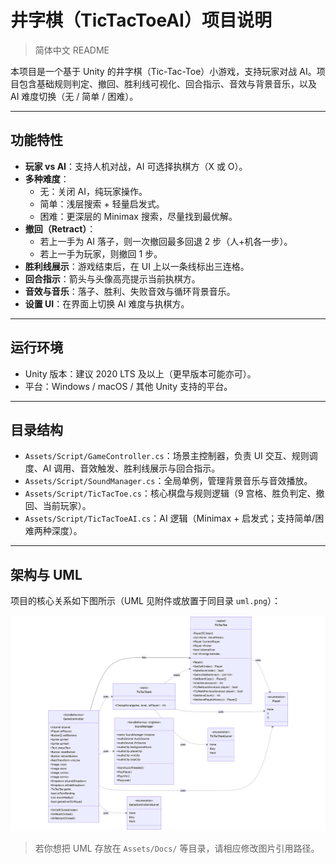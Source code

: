 # 井字棋（TicTacToeAI）项目说明
> 简体中文 README

本项目是一个基于 Unity 的井字棋（Tic-Tac-Toe）小游戏，支持玩家对战 AI。项目包含基础规则判定、撤回、胜利线可视化、回合指示、音效与背景音乐，以及 AI 难度切换（无 / 简单 / 困难）。

---

## 功能特性
- **玩家 vs AI**：支持人机对战，AI 可选择执棋方（X 或 O）。
- **多种难度**：
  - 无：关闭 AI，纯玩家操作。
  - 简单：浅层搜索 + 轻量启发式。
  - 困难：更深层的 Minimax 搜索，尽量找到最优解。
- **撤回（Retract）**：
  - 若上一手为 AI 落子，则一次撤回最多回退 2 步（人+机各一步）。
  - 若上一手为玩家，则撤回 1 步。
- **胜利线展示**：游戏结束后，在 UI 上以一条线标出三连格。
- **回合指示**：箭头与头像高亮提示当前执棋方。
- **音效与音乐**：落子、胜利、失败音效与循环背景音乐。
- **设置 UI**：在界面上切换 AI 难度与执棋方。

---

## 运行环境
- Unity 版本：建议 2020 LTS 及以上（更早版本可能亦可）。
- 平台：Windows / macOS / 其他 Unity 支持的平台。

---

## 目录结构
- `Assets/Script/GameController.cs`：场景主控制器，负责 UI 交互、规则调度、AI 调用、音效触发、胜利线展示与回合指示。
- `Assets/Script/SoundManager.cs`：全局单例，管理背景音乐与音效播放。
- `Assets/Script/TicTacToe.cs`：核心棋盘与规则逻辑（9 宫格、胜负判定、撤回、当前玩家）。
- `Assets/Script/TicTacToeAI.cs`：AI 逻辑（Minimax + 启发式；支持简单/困难两种深度）。

---

## 架构与 UML
项目的核心关系如下图所示（UML 见附件或放置于同目录 `uml.png`）：

![UML 类图](uml.png)

> 若你想把 UML 存放在 `Assets/Docs/` 等目录，请相应修改图片引用路径。

